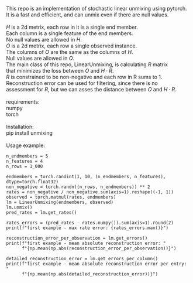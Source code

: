This repo is an implementation of stochastic linear unmixing using pytorch.<br>
It is a fast and efficient, and can unmix even if there are null values.<br>
<br>
$H$ is a 2d metrix, each row in it is a single end member.<br>
Each column is a single feature of the end members.<br>
No null values are allowed in $H$.<br>
$O$ is a 2d metrix, each row a single observed instance.<br>
The columns of $O$ are the same as the columns of $H$.<br>
Null values are allowed in $O$.<br>
The main class of this repo, LinearUnmixing, is calculating $R$ matrix<br>
that minimizes the loss between $O$ and $H \cdot R$.<br>
$R$ is constrained to be non-negative and each row in R sums to 1.<br>
Reconstruction error can be used for filtering, since there is no<br>
assessment for $R$, but we can asses the distance between $O$ and $H \cdot R$.<br>
<br>
requirements:<br>
numpy<br>
torch<br>
<br>
Installation:<br>
pip install unmixing<br>
<br>
Usage example:<br>

    n_endmembers = 5
    n_features = 4
    n_rows = 1_000

    endmembers = torch.randint(1, 10, (n_endmembers, n_features), dtype=torch.float32)
    non_negative = torch.randn((n_rows, n_endmembers)) ** 2
    rates = non_negative / non_negative.sum(axis=1).reshape((-1, 1))
    observed = torch.matmul(rates, endmembers)
    lm = LinearUnmixing(endmembers, observed)
    lm.unmix()
    pred_rates = lm.get_rates()

    rates_errors = (pred_rates - rates.numpy()).sum(axis=1).round(2)
    print(f"first example - max rate error: {rates_errors.max()}")

    reconstruction_error_per_observation = lm.get_errors()
    print(f"first example - mean absolute reconstruction error: "
          f"{np.mean(np.abs(reconstruction_error_per_observation))}")

    detailed_reconstruction_error = lm.get_errors_per_column()
    print(f"first example - mean absolute reconstruction error per entry: "
          f"{np.mean(np.abs(detailed_reconstruction_error))}")
